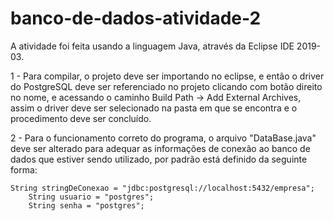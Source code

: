 # banco-de-dados-atividade-2

A atividade foi feita usando a linguagem Java, através da Eclipse IDE 2019-03.

1 - Para compilar, o projeto deve ser importando no eclipse, e então o driver do PostgreSQL deve ser referenciado no projeto clicando com botão direito no nome, e acessando o caminho Build Path -> Add External Archives, assim o driver deve ser selecionado na pasta em que se encontra e o procedimento deve ser concluído.

2 - Para o funcionamento correto do programa, o arquivo "DataBase.java" deve ser alterado para adequar as informações de conexão ao banco de dados que estiver sendo utilizado, por padrão está definido da seguinte forma:

    String stringDeConexao = "jdbc:postgresql://localhost:5432/empresa";
		String usuario = "postgres";
		String senha = "postgres";
